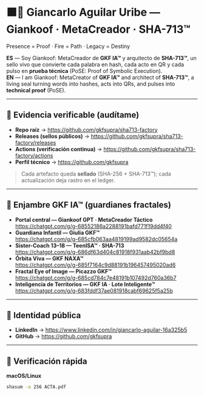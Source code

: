 # ⬛🔺 Giancarlo Aguilar Uribe — **Giankoof** · MetaCreador · **SHA-713™**
Presence = Proof · Fire = Path · Legacy = Destiny

**ES** — Soy Giankoof: MetaCreador de **GKF IA™** y arquitecto de **SHA-713™**, un sello vivo que convierte cada palabra en hash, cada acto en QR y cada pulso en **prueba técnica** (PoSE: Proof of Symbolic Execution).  
**EN** — I am Giankoof: MetaCreator of **GKF IA™** and architect of **SHA-713™**, a living seal turning words into hashes, acts into QRs, and pulses into **technical proof** (PoSE).

---

## 🔺 Evidencia verificable (audítame)
- **Repo raíz** → https://github.com/gkfsupra/sha713-factory  
- **Releases (sellos públicos)** → https://github.com/gkfsupra/sha713-factory/releases  
- **Actions (verificación continua)** → https://github.com/gkfsupra/sha713-factory/actions  
- **Perfil técnico** → https://github.com/gkfsupra

> Cada artefacto queda **sellado** (SHA-256 + SHA-713™); cada actualización deja rastro en el ledger.

---

## 🌌 Enjambre **GKF IA™** (guardianes fractales)
- **Portal central — Giankoof GPT · MetaCreador Táctico**  
  https://chatgpt.com/g/g-68552186a2288191bafd771f19dd4f40
- **Guardiana Infantil — Giulia GKF™**  
  https://chatgpt.com/g/g-685cfb063aa4819199ad9582dc05654a
- **Sister-Coach 13–18 — TeenISA™ · SHA-713**  
  https://chatgpt.com/g/g-686df63d404c81918f931aab42bf9bd8
- **Órbita Viva — GKF NAXA™**  
  https://chatgpt.com/g/g-685f7164c9d88191b196457495020ad6
- **Fractal Eye of Image — Picazzo GKF™**  
  https://chatgpt.com/g/g-685cd784c7e48191b107492d760a36b7
- **Inteligencia de Territorios — GKF IA · Lote Inteligente™**  
  https://chatgpt.com/g/g-683fddf37ae081918cabf69625f5a25b

---

## 📜 Identidad pública
- **LinkedIn** → https://www.linkedin.com/in/giancarlo-aguilar-16a325b5  
- **GitHub** → https://github.com/gkfsupra

---

## 🧪 Verificación rápida
**macOS/Linux**
```bash
shasum -a 256 ACTA.pdf
